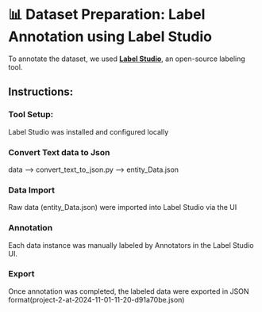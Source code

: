 # 📊 Dataset Preparation: Label Annotation using Label Studio
To annotate the dataset, we used [**Label Studio**](https://labelstud.io/), an open-source labeling tool.
## Instructions:
### Tool Setup:
   Label Studio was installed and configured locally
### Convert Text data to Json
   data --> convert_text_to_json.py  --> entity_Data.json
### Data Import 
   Raw data (entity_Data.json) were imported into Label Studio via the UI
### Annotation  
   Each data instance was manually labeled by Annotators in the Label Studio UI. 
### Export
   Once annotation was completed, the labeled data were exported in JSON format(project-2-at-2024-11-01-11-20-d91a70be.json)
